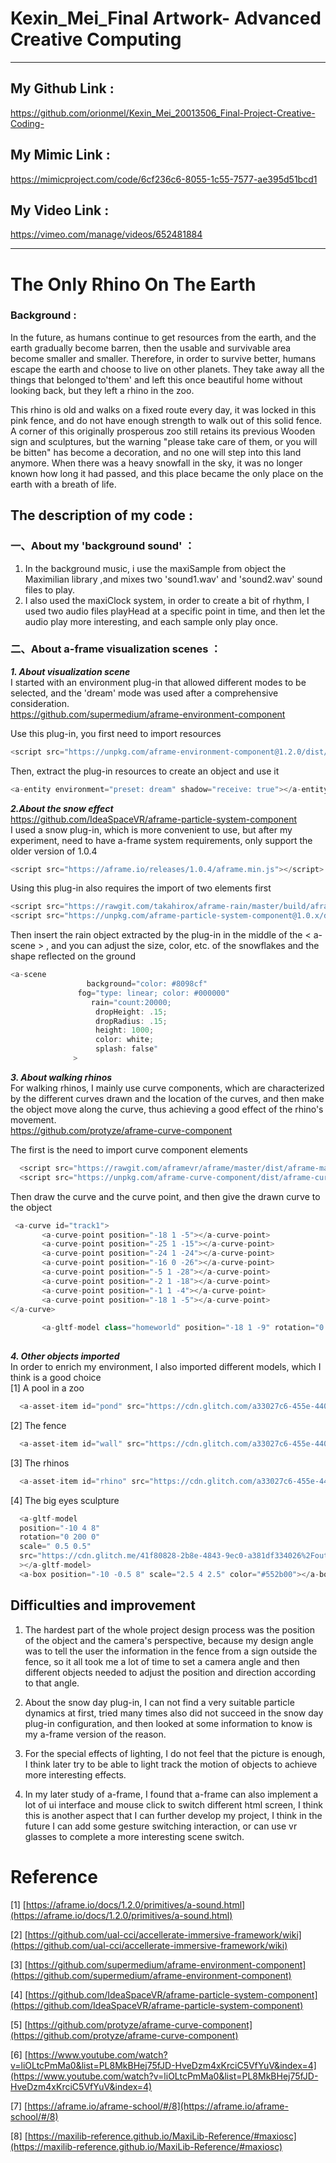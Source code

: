 # Kexin_Mei_Final Artwork- Advanced Creative Computing
***
My Github Link :
----------------------
https://github.com/orionmel/Kexin_Mei_20013506_Final-Project-Creative-Coding-

My Mimic Link :
----------------------
https://mimicproject.com/code/6cf236c6-8055-1c55-7577-ae395d51bcd1

My Video Link :
-------------------
https://vimeo.com/manage/videos/652481884

***
The Only Rhino On The Earth
=============================
### Background :
In the future, as humans continue to get resources from the earth, and the earth gradually become barren, then the usable and survivable area become smaller and smaller. Therefore, in order to survive better, humans escape the earth and choose to live on other planets. They take away all the things that belonged to'them' and left this once beautiful home without looking back, but they left a rhino in the zoo.  
  
This rhino is old and walks on a fixed route every day, it was locked in this pink fence, and do not have enough strength to walk out of this solid fence. A corner of this originally prosperous zoo still retains its previous Wooden sign and sculptures, but the warning "please take care of them, or you will be bitten" has become a decoration, and no one will step into this land anymore. When there was a heavy snowfall in the sky, it was no longer known how long it had passed, and this place became the only place on the earth with a breath of life.

The description of my code :
-------------------------------
### 一、About my 'background sound' ：
1. In the background music, i use the maxiSample from object the Maximilian library ,and mixes two 'sound1.wav' and 'sound2.wav' sound files to play.
2. I also used the maxiClock system, in order to create a bit of rhythm, I used two audio files playHead at a specific point in time, and then let the audio play more interesting, and each sample only play once.

### 二、About a-frame visualization scenes ：
***1. About  visualization scene***  
I started with an environment plug-in that allowed different modes to be selected, and the 'dream' mode was used after a comprehensive consideration.  
https://github.com/supermedium/aframe-environment-component

Use this plug-in, you first need to import resources  

```javascript
<script src="https://unpkg.com/aframe-environment-component@1.2.0/dist/aframe-environment-component.min.js"></script>
```
Then, extract the plug-in resources to create an object and use it  

```javascript
<a-entity environment="preset: dream" shadow="receive: true"></a-entity>
```
***2.About the snow effect***    
https://github.com/IdeaSpaceVR/aframe-particle-system-component  
I used a snow plug-in, which is more convenient to use, but after my experiment, need to have a-frame system requirements, only support the older version of 1.0.4

```javascript
<script src="https://aframe.io/releases/1.0.4/aframe.min.js"></script>
```

Using this plug-in also requires the import of two elements first  

```javascript
<script src="https://rawgit.com/takahirox/aframe-rain/master/build/aframe-rain.min.js"></script>
<script src="https://unpkg.com/aframe-particle-system-component@1.0.x/dist/aframe-particle-system-component.min.js"></script>
```

Then insert the rain object extracted by the plug-in in the middle of the < a-scene > </a-scene >, and you can adjust the size, color, etc. of the snowflakes and the shape reflected on the ground 

```javascript
<a-scene
                 background="color: #8098cf"
               fog="type: linear; color: #000000"
                  rain="count:20000;
                   dropHeight: .15;
                   dropRadius: .15;
                   height: 1000;
                   color: white;
                   splash: false"
              >
```  

***3. About walking rhinos***    
For walking rhinos, I mainly use curve components, which are characterized by the different curves drawn and the location of the curves, and then make the object move along the curve, thus achieving a good effect of the rhino's movement.  
https://github.com/protyze/aframe-curve-component

The first is the need to import curve component elements  

```javascript
  <script src="https://rawgit.com/aframevr/aframe/master/dist/aframe-master.min.js"></script>
  <script src="https://unpkg.com/aframe-curve-component/dist/aframe-curve-component.min.js"></script>
```

Then draw the curve and the curve point, and then give the drawn curve to the object  

```javascript
 <a-curve id="track1">
       <a-curve-point position="-18 1 -5"></a-curve-point>
       <a-curve-point position="-25 1 -15"></a-curve-point>
       <a-curve-point position="-24 1 -24"></a-curve-point>
       <a-curve-point position="-16 0 -26"></a-curve-point>
       <a-curve-point position="-5 1 -28"></a-curve-point>
       <a-curve-point position="-2 1 -18"></a-curve-point>
       <a-curve-point position="-1 1 -4"></a-curve-point>
       <a-curve-point position="-18 1 -5"></a-curve-point>
</a-curve>
      
       <a-gltf-model class="homeworld" position="-18 1 -9" rotation="0 180 0" scale="2 2 2" src="#rhino"  alongpath="curve: #track1; loop:true; dur:25000; triggers: #point1; rotate: true;" animation-mixer="clip: Armature|walk; duration: 4"></a-gltf-model>
    
```

***4. Other objects imported***   
In order to enrich my environment, I also imported different models, which I think is a good choice  
[1] A pool in a zoo   
```javascript
  <a-asset-item id="pond" src="https://cdn.glitch.com/a33027c6-455e-4408-9565-fbf6fcae10c0%2Fout (7).glb?v=1585263357622" response-type="arraybuffer"></a-asset-item>
```
[2] The fence  
```javascript
  <a-asset-item id="wall" src="https://cdn.glitch.com/a33027c6-455e-4408-9565-fbf6fcae10c0%2Ffence.glb?v=1585209639560" response-type="arraybuffer"></a-asset-item>
```
[3] The rhinos  
```javascript
  <a-asset-item id="rhino" src="https://cdn.glitch.com/a33027c6-455e-4408-9565-fbf6fcae10c0%2Fout (5).glb?v=1584993963933" response-type="arraybuffer"></a-asset-item>
```
[4] The big eyes sculpture
```javascript
  <a-gltf-model
  position="-10 4 8"
  rotation="0 200 0"
  scale=" 0.5 0.5"
  src="https://cdn.glitch.me/41f80828-2b8e-4843-9ec0-a381df334026%2Fout.glb?v=1635521638264"
  ></a-gltf-model>
  <a-box position="-10 -0.5 8" scale="2.5 4 2.5" color="#552b00"></a-box>
```
Difficulties and improvement
-----------------------------
1. The hardest part of the whole project design process was the position of the object and the camera's perspective, because my design angle was to tell the user the information in the fence from a sign outside the fence, so it all took me a lot of time to set a camera angle and then different objects needed to adjust the position and direction according to that angle.  
 
2. About the snow day plug-in, I can not find a very suitable particle dynamics at first, tried many times also did not succeed in the snow day plug-in configuration, and then looked at some information to know is my a-frame version of the reason.    

3. For the special effects of lighting, I do not feel that the picture is enough, I think later try to be able to light track the motion of objects to achieve more interesting effects.
    
4. In my later study of a-frame, I found that a-frame can also implement a lot of ui interface and mouse click to switch different html screen, I think this is another aspect that I can further develop my project, I think in the future I can add some gesture switching interaction, or can use vr glasses to complete a more interesting scene switch.

Reference
===========
[1] [https://aframe.io/docs/1.2.0/primitives/a-sound.html](https://aframe.io/docs/1.2.0/primitives/a-sound.html)

[2] [https://github.com/ual-cci/accellerate-immersive-framework/wiki](https://github.com/ual-cci/accellerate-immersive-framework/wiki)

[3] [https://github.com/supermedium/aframe-environment-component](https://github.com/supermedium/aframe-environment-component)

[4] [https://github.com/IdeaSpaceVR/aframe-particle-system-component](https://github.com/IdeaSpaceVR/aframe-particle-system-component)

[5] [https://github.com/protyze/aframe-curve-component](https://github.com/protyze/aframe-curve-component)

[6] [https://www.youtube.com/watch?v=liOLtcPmMa0&list=PL8MkBHej75fJD-HveDzm4xKrciC5VfYuV&index=4](https://www.youtube.com/watch?v=liOLtcPmMa0&list=PL8MkBHej75fJD-HveDzm4xKrciC5VfYuV&index=4)

[7] [https://aframe.io/aframe-school/#/8](https://aframe.io/aframe-school/#/8)

[8] [https://maxilib-reference.github.io/MaxiLib-Reference/#maxiosc](https://maxilib-reference.github.io/MaxiLib-Reference/#maxiosc)
